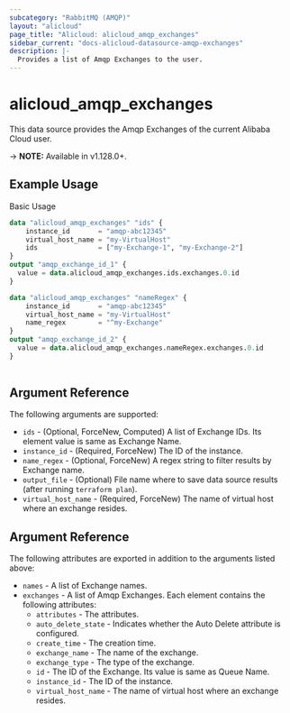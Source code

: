 ```yaml
---
subcategory: "RabbitMQ (AMQP)"
layout: "alicloud"
page_title: "Alicloud: alicloud_amqp_exchanges"
sidebar_current: "docs-alicloud-datasource-amqp-exchanges"
description: |-
  Provides a list of Amqp Exchanges to the user.
---
```


# alicloud\_amqp\_exchanges

This data source provides the Amqp Exchanges of the current Alibaba Cloud user.

-> **NOTE:** Available in v1.128.0+.

## Example Usage

Basic Usage

```terraform
data "alicloud_amqp_exchanges" "ids" {
	instance_id       = "amqp-abc12345"
	virtual_host_name = "my-VirtualHost"
    ids               = ["my-Exchange-1", "my-Exchange-2"]
}
output "amqp_exchange_id_1" {
  value = data.alicloud_amqp_exchanges.ids.exchanges.0.id
}

data "alicloud_amqp_exchanges" "nameRegex" {
	instance_id       = "amqp-abc12345"
	virtual_host_name = "my-VirtualHost"
    name_regex        = "^my-Exchange"
}
output "amqp_exchange_id_2" {
  value = data.alicloud_amqp_exchanges.nameRegex.exchanges.0.id
}
            
```

## Argument Reference

The following arguments are supported:

* `ids` - (Optional, ForceNew, Computed)  A list of Exchange IDs. Its element value is same as Exchange Name.
* `instance_id` - (Required, ForceNew) The ID of the instance.
* `name_regex` - (Optional, ForceNew) A regex string to filter results by Exchange name.
* `output_file` - (Optional) File name where to save data source results (after running `terraform plan`).
* `virtual_host_name` - (Required, ForceNew) The name of virtual host where an exchange resides.

## Argument Reference

The following attributes are exported in addition to the arguments listed above:

* `names` - A list of Exchange names.
* `exchanges` - A list of Amqp Exchanges. Each element contains the following attributes:
	* `attributes` - The attributes.
	* `auto_delete_state` - Indicates whether the Auto Delete attribute is configured.
	* `create_time` - The creation time.
	* `exchange_name` - The name of the exchange.
	* `exchange_type` - The type of the exchange.
	* `id` - The ID of the Exchange. Its value is same as Queue Name.
	* `instance_id` - The ID of the instance.
	* `virtual_host_name` - The name of virtual host where an exchange resides.
